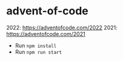# advent-of-code

2022: https://adventofcode.com/2022
2021: https://adventofcode.com/2021

- Run `npm install`
- Run `npm run start`
